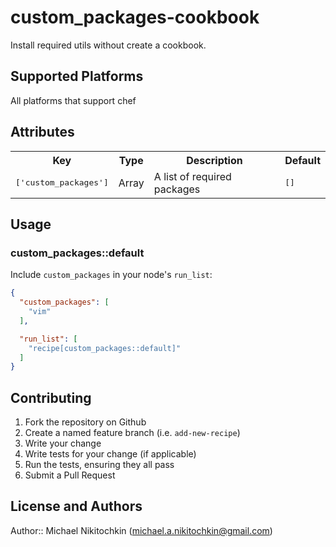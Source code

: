 # custom_packages-cookbook

Install required utils without create a cookbook.

## Supported Platforms

All platforms that support chef

## Attributes

<table>
  <tr>
    <th>Key</th>
    <th>Type</th>
    <th>Description</th>
    <th>Default</th>
  </tr>
  <tr>
    <td><tt>['custom_packages']</tt></td>
    <td>Array</td>
    <td>A list of required packages</td>
    <td><tt>[]</tt></td>
  </tr>
</table>

## Usage

### custom_packages::default

Include `custom_packages` in your node's `run_list`:

```json
{
  "custom_packages": [
    "vim"
  ],

  "run_list": [
    "recipe[custom_packages::default]"
  ]
}
```

## Contributing

1. Fork the repository on Github
2. Create a named feature branch (i.e. `add-new-recipe`)
3. Write your change
4. Write tests for your change (if applicable)
5. Run the tests, ensuring they all pass
6. Submit a Pull Request

## License and Authors

Author:: Michael Nikitochkin (michael.a.nikitochkin@gmail.com)
